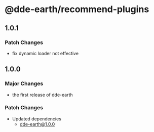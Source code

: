 # @dde-earth/recommend-plugins

## 1.0.1

### Patch Changes

- fix dynamic loader not effective

## 1.0.0

### Major Changes

- the first release of dde-earth

### Patch Changes

- Updated dependencies
  - dde-earth@1.0.0
